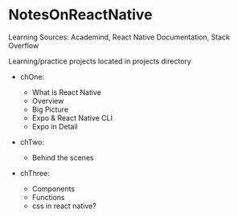 # NotesOnReactNative
Learning Sources: Academind, React Native Documentation, Stack Overflow

Learning/practice projects located in projects directory

- chOne:
    - What is React Native
    - Overview
    - Big Picture
    - Expo & React Native CLI
    - Expo in Detail

- chTwo:
    - Behind the scenes

- chThree:
    - Components
    - Functions
    - css in react native? 


